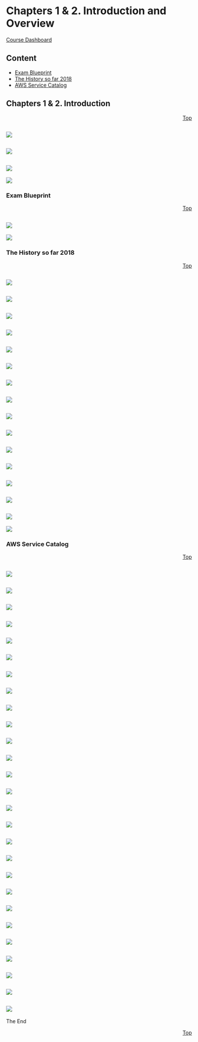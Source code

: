 <a id="top" />

# Chapters 1 & 2. Introduction and Overview
[Course Dashboard](https://acloud.guru/course/aws-certified-developer-associate/dashboard)

## Content

* [Exam Blueprint](#01-02-bp)
* [The History so far 2018](#01-02-history)
* [AWS Service Catalog](#01-02-catalog)

<a id="01-02-intro-and-overview"></a>

## Chapters 1 & 2. Introduction
<p align="right"><a href="#top">Top</a></p>

![](Screenshot%20from%202018-02-23%2020-05-26.png)
---
![](Screenshot%20from%202018-02-23%2020-06-31.png)
---
![](Screenshot%20from%202018-02-23%2020-08-30.png)
---
![](Screenshot%20from%202018-02-23%2020-14-39.png)

<a id="01-02-bp"></a>

### Exam Blueprint
<p align="right"><a href="#top">Top</a></p>

![](Screenshot%20from%202018-02-23%2020-53-01.png)
---
![](Screenshot%20from%202018-02-23%2020-53-07.png)

<a id="01-02-history"></a>

### The History so far 2018
<p align="right"><a href="#top">Top</a></p>

![](Screenshot%20from%202018-02-23%2021-01-21.png)
---
![](Screenshot%20from%202018-02-23%2021-02-35.png)
---
![](Screenshot%20from%202018-02-23%2021-05-30.png)
---
![](Screenshot%20from%202018-02-23%2021-06-42.png)
---
![](Screenshot%20from%202018-02-23%2021-07-32.png)
---
![](Screenshot%20from%202018-02-23%2021-08-08.png)
---
![](Screenshot%20from%202018-02-23%2021-09-55.png)
---
![](Screenshot%20from%202018-02-24%2009-30-49.png)
---
![](Screenshot%20from%202018-02-24%2009-31-24.png)
---
![](Screenshot%20from%202018-02-24%2009-31-43.png)
---
![](Screenshot%20from%202018-02-24%2009-32-49.png)
---
![](Screenshot%20from%202018-02-24%2009-33-17.png)
---
![](Screenshot%20from%202018-02-24%2009-34-18.png)
---
![](Screenshot%20from%202018-02-24%2009-34-19.png)
---
![](Screenshot%20from%202018-02-24%2009-34-29.png)
---
![](Screenshot%20from%202018-02-24%2009-34-36.png)

<a id="01-02-catalog"></a>

### AWS Service Catalog
<p align="right"><a href="#top">Top</a></p>

![](Screenshot%20from%202018-02-24%2009-41-17.png)
---
![](Screenshot%20from%202018-02-24%2009-43-08.png)
---
![](Screenshot%20from%202018-02-24%2009-44-40.png)
---
![](Screenshot%20from%202018-02-24%2009-46-04.png)
---
![](Screenshot%20from%202018-02-24%2009-47-42.png)
---
![](Screenshot%20from%202018-02-24%2009-50-35.png)
---
![](Screenshot%20from%202018-02-24%2009-56-33.png)
---
![](Screenshot%20from%202018-02-24%2010-00-04.png)
---
![](Screenshot%20from%202018-02-24%2010-16-40.png)
---
![](Screenshot%20from%202018-02-24%2010-21-31.png)
---
![](Screenshot%20from%202018-02-24%2010-30-18.png)
---
![](Screenshot%20from%202018-02-24%2010-32-31.png)
---
![](Screenshot%20from%202018-02-24%2010-34-08.png)
---
![](Screenshot%20from%202018-02-24%2010-34-29.png)
---
![](Screenshot%20from%202018-02-24%2010-40-12.png)
---
![](Screenshot%20from%202018-02-24%2010-41-03.png)
---
![](Screenshot%20from%202018-02-24%2010-43-49.png)
---
![](Screenshot%20from%202018-02-24%2010-44-09.png)
---
![](Screenshot%20from%202018-02-24%2010-48-44.png)
---
![](Screenshot%20from%202018-02-24%2010-48-54.png)
---
![](Screenshot%20from%202018-02-24%2010-49-40.png)
---
![](Screenshot%20from%202018-02-24%2010-50-27.png)
---
![](Screenshot%20from%202018-02-24%2010-51-02.png)
---
![](Screenshot%20from%202018-02-24%2010-51-48.png)
---
![](Screenshot%20from%202018-02-24%2010-53-42.png)
---
![](Screenshot%20from%202018-02-24%2010-54-26.png)
---
![](Screenshot%20from%202018-02-24%2010-56-45.png)
---

The End

<p align="right"><a href="#top">Top</a></p>